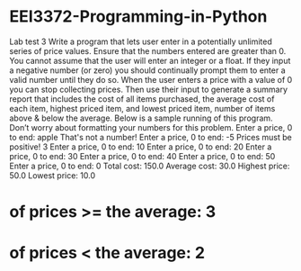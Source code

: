 # EEI3372-Programming-in-Python
Lab test 3
Write a program that lets user enter in a potentially unlimited series of price values. Ensure that the 
numbers entered are greater than 0. You cannot assume that the user will enter an integer or a float. If 
they input a negative number (or zero) you should continually prompt them to enter a valid number until 
they do so. When the user enters a price with a value of 0 you can stop collecting prices. 
Then use their input to generate a summary report that includes the cost of all items purchased, the 
average cost of each item, highest priced item, and lowest priced item, number of items above & below 
the average. Below is a sample running of this program. Don’t worry about formatting your numbers for 
this problem. 
Enter a price, 0 to end: apple That's 
not a number! 
Enter a price, 0 to end: -5 Prices must 
be positive! 
3
Enter a price, 0 to end: 10 
Enter a price, 0 to end: 20 
Enter a price, 0 to end: 30 
Enter a price, 0 to end: 40 
Enter a price, 0 to end: 50 
Enter a price, 0 to end: 0 
Total cost: 150.0 
Average cost: 30.0 
Highest price: 50.0 
Lowest price: 10.0 
# of prices >= the average: 3 
# of prices < the average: 2
